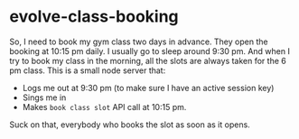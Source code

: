 # evolve-class-booking

So, I need to book my gym class two days in advance. They open the booking at 10:15 pm daily. I usually go to sleep around 9:30 pm. And when I try to book my class in the morning, all the slots are always taken for the 6 pm class. This is a small node server that:
- Logs me out at 9:30 pm (to make sure I have an active session key)
- Sings me in
- Makes `book class slot` API call at 10:15 pm.

Suck on that, everybody who books the slot as soon as it opens.
